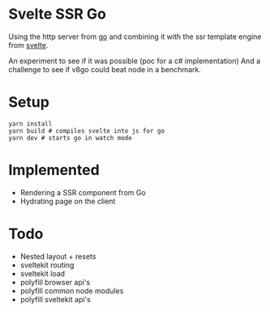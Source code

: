 # Svelte SSR Go

Using the http server from [go](https://golang.org/) and combining it with the ssr template engine from [svelte](https://svelte.dev/).

An experiment to see if it was possible (poc for a c# implementation)
And a challenge to see if v8go could beat node in a benchmark.

# Setup

```
yarn install
yarn build # compiles svelte into js for go
yarn dev # starts go in watch mode
```

# Implemented

- Rendering a SSR component from Go
- Hydrating page on the client

# Todo

- Nested layout + resets
- sveltekit routing
- sveltekit load
- polyfill browser api's
- polyfill common node modules
- polyfill sveltekit api's
